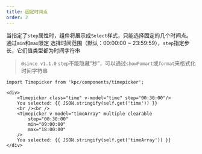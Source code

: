 ```yaml
---
title: 固定时间点
order: 2
---
```


当指定了`step`属性时，组件将展示成`Select`样式，只能选择固定的几个时间点。通过`min`和`max`限定
选择时间范围（默认：00:00:00 ~ 23:59:59），`step`指定步长，它们值类型都为时间字符串

> `@since v1.1.0` `step`不能隐藏“秒”，可以通过`showFomart`或`format`来格式化时间字符串

```vdt
import Timepicker from 'kpc/components/timepicker';

<div>
    <Timepicker class="time" v-model="time" step="00:30:00"/>
    You selected: {{ JSON.stringify(self.get('time')) }}
    <br /><br />
    <Timepicker v-model="timeArray" multiple clearable
        step="00:30:00" 
        min="09:00:00"
        max="18:00:00"
    />
    You selected: {{ JSON.stringify(self.get('timeArray')) }}
</div>
```
